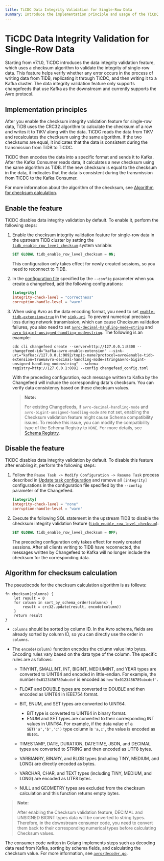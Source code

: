 ```yaml
---
title: TiCDC Data Integrity Validation for Single-Row Data
summary: Introduce the implementation principle and usage of the TiCDC data integrity validation feature.
---
```


# TiCDC Data Integrity Validation for Single-Row Data

Starting from v7.1.0, TiCDC introduces the data integrity validation feature, which uses a checksum algorithm to validate the integrity of single-row data. This feature helps verify whether any error occurs in the process of writing data from TiDB, replicating it through TiCDC, and then writing it to a Kafka cluster. The data integrity validation feature only supports changefeeds that use Kafka as the downstream and currently supports the Avro protocol.

## Implementation principles

After you enable the checksum integrity validation feature for single-row data, TiDB uses the CRC32 algorithm to calculate the checksum of a row and writes it to TiKV along with the data. TiCDC reads the data from TiKV and recalculates the checksum using the same algorithm. If the two checksums are equal, it indicates that the data is consistent during the transmission from TiDB to TiCDC.

TiCDC then encodes the data into a specific format and sends it to Kafka. After the Kafka Consumer reads data, it calculates a new checksum using the same algorithm as TiDB. If the new checksum is equal to the checksum in the data, it indicates that the data is consistent during the transmission from TiCDC to the Kafka Consumer.

For more information about the algorithm of the checksum, see [Algorithm for checksum calculation](#algorithm-for-checksum-calculation).

## Enable the feature

TiCDC disables data integrity validation by default. To enable it, perform the following steps:

1. Enable the checksum integrity validation feature for single-row data in the upstream TiDB cluster by setting the [`tidb_enable_row_level_checksum`](/system-variables.md#tidb_enable_row_level_checksum-new-in-v710) system variable:

    ```sql
    SET GLOBAL tidb_enable_row_level_checksum = ON;
    ```

    This configuration only takes effect for newly created sessions, so you need to reconnect to TiDB.

2. In the [configuration file](/ticdc/ticdc-changefeed-config.md##changefeed-configuration-parameters) specified by the `--config` parameter when you create a changefeed, add the following configurations:

    ```toml
    [integrity]
    integrity-check-level = "correctness"
    corruption-handle-level = "warn"
    ```

3. When using Avro as the data encoding format, you need to set [`enable-tidb-extension=true`](/ticdc/ticdc-sink-to-kafka.md#configure-sink-uri-for-kafka) in the [`sink-uri`](/ticdc/ticdc-sink-to-kafka.md#configure-sink-uri-for-kafka). To prevent numerical precision loss during network transmission, which can cause Checksum validation failures, you also need to set [`avro-decimal-handling-mode=string`](/ticdc/ticdc-sink-to-kafka.md#configure-sink-uri-for-kafka) and [`avro-bigint-unsigned-handling-mode=string`](/ticdc/ticdc-sink-to-kafka.md#configure-sink-uri-for-kafka). The following is an example:

    ```shell
    cdc cli changefeed create --server=http://127.0.0.1:8300 --changefeed-id="kafka-avro-enable-extension" --sink-uri="kafka://127.0.0.1:9092/topic-name?protocol=avro&enable-tidb-extension=true&avro-decimal-handling-mode=string&avro-bigint-unsigned-handling-mode=string" --schema-registry=http://127.0.0.1:8081 --config changefeed_config.toml
    ```

    With the preceding configuration, each message written to Kafka by the Changefeed will include the corresponding data's checksum. You can verify data consistency based on these checksum values.

    > **Note:**
    >
    > For existing Changefeeds, if `avro-decimal-handling-mode` and `avro-bigint-unsigned-handling-mode` are not set, enabling the Checksum validation feature might cause Schema compatibility issues. To resolve this issue, you can modify the compatibility type of the Schema Registry to `NONE`. For more details, see [Schema Registry](https://docs.confluent.io/platform/current/schema-registry/fundamentals/avro.html#no-compatibility-checking).

## Disable the feature

TiCDC disables data integrity validation by default. To disable this feature after enabling it, perform the following steps:

1. Follow the `Pause Task -> Modify Configuration -> Resume Task` process described in [Update task configuration](/ticdc/ticdc-manage-changefeed.md#update-task-configuration) and remove all `[integrity]` configurations in the configuration file specified by the `--config` parameter of the Changefeed.

    ```toml
    [integrity]
    integrity-check-level = "none"
    corruption-handle-level = "warn"
    ```

2. Execute the following SQL statement in the upstream TiDB to disable the checksum integrity validation feature ([`tidb_enable_row_level_checksum`](/system-variables.md#tidb_enable_row_level_checksum-new-in-v710)):

    ```sql
    SET GLOBAL tidb_enable_row_level_checksum = OFF;
    ```

    The preceding configuration only takes effect for newly created sessions. After all clients writing to TiDB have reconnected, the messages written by Changefeed to Kafka will no longer include the checksum for the corresponding data.

## Algorithm for checksum calculation

The pseudocode for the checksum calculation algorithm is as follows:

```
fn checksum(columns) {
    let result = 0
    for column in sort_by_schema_order(columns) {
        result = crc32.update(result, encode(column))
    }
    return result
}
```

* `columns` should be sorted by column ID. In the Avro schema, fields are already sorted by column ID, so you can directly use the order in `columns`.

* The `encode(column)` function encodes the column value into bytes. Encoding rules vary based on the data type of the column. The specific rules are as follows:

    * TINYINT, SMALLINT, INT, BIGINT, MEDIUMINT, and YEAR types are converted to UINT64 and encoded in little-endian. For example, the number `0x0123456789abcdef` is encoded as `hex'0x0123456789abcdef'`.
    * FLOAT and DOUBLE types are converted to DOUBLE and then encoded as UINT64 in IEEE754 format.
    * BIT, ENUM, and SET types are converted to UINT64.

        * BIT type is converted to UINT64 in binary format.
        * ENUM and SET types are converted to their corresponding INT values in UINT64. For example, if the data value of a `SET('a','b','c')` type column is `'a,c'`, the value is encoded as `0b101`.

    * TIMESTAMP, DATE, DURATION, DATETIME, JSON, and DECIMAL types are converted to STRING and then encoded as UTF8 bytes.
    * VARBIANRY, BINARY, and BLOB types (including TINY, MEDIUM, and LONG) are directly encoded as bytes.
    * VARCHAR, CHAR, and TEXT types (including TINY, MEDIUM, and LONG) are encoded as UTF8 bytes.
    * NULL and GEOMETRY types are excluded from the checksum calculation and this function returns empty bytes.

> **Note:**
>
> After enabling the Checksum validation feature, DECIMAL and UNSIGNED BIGINT types data will be converted to string types. Therefore, in the downstream consumer code, you need to convert them back to their corresponding numerical types before calculating Checksum values.

The consumer code written in Golang implements steps such as decoding data read from Kafka, sorting by schema fields, and calculating the checksum value. For more information, see [`avro/decoder.go`](https://github.com/pingcap/tiflow/blob/master/pkg/sink/codec/avro/decoder.go).
